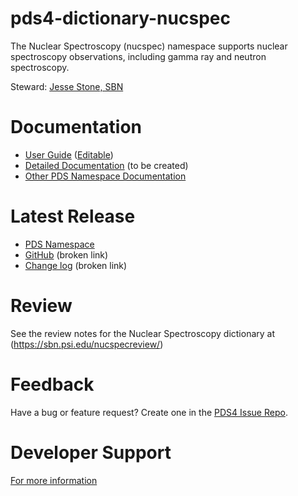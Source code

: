 # pds4-dictionary-nucspec

The Nuclear Spectroscopy (nucspec) namespace supports nuclear spectroscopy observations, including gamma ray and neutron spectroscopy.

Steward: [Jesse Stone, SBN](@jstone-psi)

# Documentation

* [User Guide](docs/NucSpec_Users_Guide20200924.pdf) ([Editable](https://docs.google.com/document/d/1rI20kFqCNkeI7uGlxpza2yZ2zeXVnCCC_Lsp0hLkmJ4/edit#heading=h.gjdgxs))
* [Detailed Documentation](docs) (to be created)
* [Other PDS Namespace Documentation](https://pds-data-dictionaries.github.io/)

# Latest Release

<!-- UPDATE NEEDED - the URL to have #namespace-id, e.g. #disp, #geom, etc. -->
* [PDS Namespace](https://pds.nasa.gov/datastandards/dictionaries/#nucspec)
* [GitHub](../../../releases/latest) (broken link)
* [Change log](CHANGELOG.md) (broken link)


# Review

See the review notes for the Nuclear Spectroscopy dictionary at (https://sbn.psi.edu/nucspecreview/)


# Feedback

Have a bug or feature request? Create one in the [PDS4 Issue Repo](https://github.com/pds-data-dictionaries/PDS4-LDD-Issue-Repo/issues/new/choose).


# Developer Support

[For more information](src/README.md)
